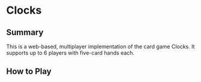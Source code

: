 # Clocks
## Summary
This is a web-based, multiplayer implementation of the card game Clocks. It supports up to 6 players with five-card hands each.

## How to Play
